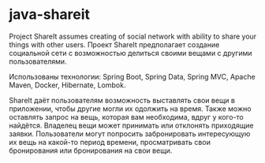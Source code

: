 # java-shareit
Project ShareIt assumes creating of social network with ability to share your things with other users.
Проект ShareIt предполагает создание социальной сети с возможностью делиться своими вещами с другими пользователями.

Использованы технологии: Spring Boot, Spring Data, Spring MVC, Apache Maven, Docker, Hibernate, Lombok.

ShareIt даёт пользователям возможность выставлять свои вещи в приложении, чтобы другие могли их одолжить на время. 
Также можно оставлять запрос на вещь, которая вам необходима, вдруг у кого-то найдётся.
Владелец вещи может принимать или отклонять приходящие заявки.
Пользователи могут попросить забронировать интересующую их вещь на какой-то период времени, просматривать свои бронирования или бронирования на свои вещи.


